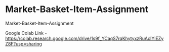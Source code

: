 # Market-Basket-Item-Assignment
Market-Basket-Item-Assignment

Google Colab Link -  https://colab.research.google.com/drive/1s9f_YCaqS7rqKhytyxzRuAcIYlEZyZ8F?usp=sharing

